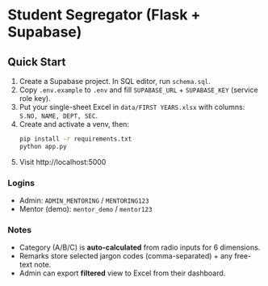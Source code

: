 # Student Segregator (Flask + Supabase)

## Quick Start
1) Create a Supabase project. In SQL editor, run `schema.sql`.
2) Copy `.env.example` to `.env` and fill `SUPABASE_URL` + `SUPABASE_KEY` (service role key).
3) Put your single-sheet Excel in `data/FIRST YEARS.xlsx` with columns: `S.NO, NAME, DEPT, SEC`.
4) Create and activate a venv, then:
   ```bash
   pip install -r requirements.txt
   python app.py
   ```
5) Visit http://localhost:5000

### Logins
- Admin: `ADMIN_MENTORING` / `MENTORING123`
- Mentor (demo): `mentor_demo` / `mentor123`

### Notes
- Category (A/B/C) is **auto-calculated** from radio inputs for 6 dimensions.
- Remarks store selected jargon codes (comma-separated) + any free-text note.
- Admin can export **filtered** view to Excel from their dashboard.
